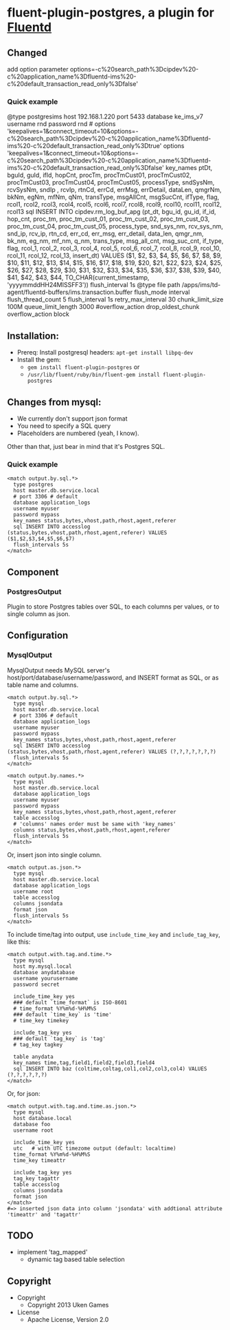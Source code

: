 # fluent-plugin-postgres, a plugin for [Fluentd](http://fluentd.org)


## Changed
add option parameter
options=-c%20search_path%3Dcipdev%20-c%20application_name%3Dfluentd-ims%20-c%20default_transaction_read_only%3Dfalse'



### Quick example
  <match fuse-file>
    @type postgresims
    host 192.168.1.220
    port 5433
    database ke_ims_v7
    username rnd
    password rnd
#    options 'keepalives=1&connect_timeout=10&options=-c%20search_path%3Dcipdev%20-c%20application_name%3Dfluentd-ims%20-c%20default_transaction_read_only%3Dtrue'
    options 'keepalives=1&connect_timeout=10&options=-c%20search_path%3Dcipdev%20-c%20application_name%3Dfluentd-ims%20-c%20default_transaction_read_only%3Dfalse'
    key_names ptDt, bguId, guId, ifId, hopCnt, procTm, procTmCust01, procTmCust02, procTmCust03, procTmCust04, procTmCust05, processType, sndSysNm, rcvSysNm, sndIp , rcvIp, rtnCd, errCd, errMsg, errDetail, dataLen, qmgrNm, bkNm, egNm, mfNm, qNm, transType, msgAllCnt, msgSucCnt, ifType, flag, rcol1, rcol2, rcol3, rcol4, rcol5, rcol6, rcol7, rcol8, rcol9, rcol10, rcol11, rcol12, rcol13
    sql INSERT INTO cipdev.rm_log_buf_apg (pt_dt, bgu_id, gu_id, if_id, hop_cnt, proc_tm, proc_tm_cust_01, proc_tm_cust_02, proc_tm_cust_03, proc_tm_cust_04, proc_tm_cust_05, process_type, snd_sys_nm, rcv_sys_nm, snd_ip, rcv_ip, rtn_cd, err_cd, err_msg, err_detail, data_len, qmgr_nm, bk_nm, eg_nm, mf_nm, q_nm, trans_type, msg_all_cnt, msg_suc_cnt, if_type, flag, rcol_1, rcol_2, rcol_3, rcol_4, rcol_5, rcol_6, rcol_7, rcol_8, rcol_9, rcol_10, rcol_11, rcol_12, rcol_13, insert_dt) VALUES ($1, $2, $3, $4, $5, $6, $7, $8, $9, $10, $11, $12, $13, $14, $15, $16, $17, $18, $19, $20, $21, $22, $23, $24, $25, $26, $27, $28, $29, $30, $31, $32, $33, $34, $35, $36, $37, $38, $39, $40, $41, $42, $43, $44, TO_CHAR(current_timestamp, 'yyyymmddHH24MISSFF3'))
    flush_interval 1s
        <buffer>
            @type file
            path /apps/ims/td-agent/fluentd-buffers/ims.transaction.buffer
            flush_mode interval
            flush_thread_count 5
            flush_interval 1s
            retry_max_interval 30
            chunk_limit_size 100M
            queue_limit_length 3000
            #overflow_action drop_oldest_chunk
                        overflow_action block
        </buffer>
  </match>
</label>



## Installation:

- Prereq: Install postgresql headers: `apt-get install libpq-dev`
- Install the gem:
  - `gem install fluent-plugin-postgres` or
  - `/usr/lib/fluent/ruby/bin/fluent-gem install fluent-plugin-postgres`

## Changes from mysql:

- We currently don't support json format
- You need to specify a SQL query
- Placeholders are numbered (yeah, I know).

Other than that, just bear in mind that it's Postgres SQL.

### Quick example

    <match output.by.sql.*>
      type postgres
      host master.db.service.local
      # port 3306 # default
      database application_logs
      username myuser
      password mypass
      key_names status,bytes,vhost,path,rhost,agent,referer
      sql INSERT INTO accesslog (status,bytes,vhost,path,rhost,agent,referer) VALUES ($1,$2,$3,$4,$5,$6,$7)
      flush_intervals 5s
    </match>



## Component

### PostgresOutput

Plugin to store Postgres tables over SQL, to each columns per values, or to single column as json.

## Configuration

### MysqlOutput

MysqlOutput needs MySQL server's host/port/database/username/password, and INSERT format as SQL, or as table name and columns.

    <match output.by.sql.*>
      type mysql
      host master.db.service.local
      # port 3306 # default
      database application_logs
      username myuser
      password mypass
      key_names status,bytes,vhost,path,rhost,agent,referer
      sql INSERT INTO accesslog (status,bytes,vhost,path,rhost,agent,referer) VALUES (?,?,?,?,?,?,?)
      flush_intervals 5s
    </match>

    <match output.by.names.*>
      type mysql
      host master.db.service.local
      database application_logs
      username myuser
      password mypass
      key_names status,bytes,vhost,path,rhost,agent,referer
      table accesslog
      # 'columns' names order must be same with 'key_names'
      columns status,bytes,vhost,path,rhost,agent,referer
      flush_intervals 5s
    </match>

Or, insert json into single column.

    <match output.as.json.*>
      type mysql
      host master.db.service.local
      database application_logs
      username root
      table accesslog
      columns jsondata
      format json
      flush_intervals 5s
    </match>

To include time/tag into output, use `include_time_key` and `include_tag_key`, like this:

    <match output.with.tag.and.time.*>
      type mysql
      host my.mysql.local
      database anydatabase
      username yourusername
      password secret

      include_time_key yes
      ### default `time_format` is ISO-8601
      # time_format %Y%m%d-%H%M%S
      ### default `time_key` is 'time'
      # time_key timekey

      include_tag_key yes
      ### default `tag_key` is 'tag'
      # tag_key tagkey

      table anydata
      key_names time,tag,field1,field2,field3,field4
      sql INSERT INTO baz (coltime,coltag,col1,col2,col3,col4) VALUES (?,?,?,?,?,?)
    </match>

Or, for json:

    <match output.with.tag.and.time.as.json.*>
      type mysql
      host database.local
      database foo
      username root

      include_time_key yes
      utc   # with UTC timezome output (default: localtime)
      time_format %Y%m%d-%H%M%S
      time_key timeattr

      include_tag_key yes
      tag_key tagattr
      table accesslog
      columns jsondata
      format json
    </match>
    #=> inserted json data into column 'jsondata' with addtional attribute 'timeattr' and 'tagattr'

## TODO

* implement 'tag_mapped'
  * dynamic tag based table selection

## Copyright

* Copyright
  * Copyright 2013 Uken Games
* License
  * Apache License, Version 2.0
